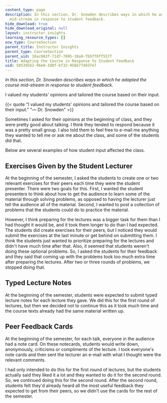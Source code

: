 ```yaml
---
content_type: page
description: In this section, Dr. Snowden describes ways in which he adapted the course
  mid-stream in response to student feedback.
hide_download: true
hide_download_original: null
layout: instructor_insights
learning_resource_types: []
ocw_type: CourseSection
parent_title: Instructor Insights
parent_type: CourseSection
parent_uid: 18ac083f-71d7-7895-10a9-fb5ff0ff557f
title: Adapting the Course in Response to Student Feedback
uid: 505395b2-96e0-3d8f-bf32-956b77d837e7
---
```


_In this section, Dr. Snowden describes ways in which he adapted the course mid-stream in response to student feedback._

I valued my students' opinions and tailored the course based on their input.

{{< quote "I valued my students' opinions and tailored the course based on their input." "— Dr. Snowden" >}}

Sometimes I asked for their opinions at the beginning of class, and they were pretty good about talking. I think they tended to respond because it was a pretty small group. I also told them to feel free to e-mail me anything they wanted to tell me or ask me about the class, and some of the students did that.

Below are several examples of how student input affected the class.

Exercises Given by the Student Lecturer
---------------------------------------

At the beginning of the semester, I asked the students to create one or two relevant exercises for their peers each time they were the student presenter. There were two goals for this. First, I wanted the student presenters to think about how to get the audience to learn some of the material through solving problems, as opposed to having the lecturer just tell the audience all of the material. Second, I wanted to post a collection of problems that the students could do to practice the material.

However, I think preparing for the lectures was a bigger task for them than I had thought it would be, and it took them longer to do than I had expected. The students did create exercises for their peers, but I noticed they would submit the exercises at the last minute or get behind on submitting them. I think the students just wanted to prioritize preparing for the lectures and didn't have much time after that. Also, it seemed that students weren't doing these optional problems. So, I asked the students for their feedback and they said that coming up with the problems took too much extra time after preparing the lectures. After two or three rounds of problems, we stopped doing that.

Typed Lecture Notes
-------------------

At the beginning of the semester, students were expected to submit typed lecture notes for each lecture they gave. We did this for the first round of lectures, but then we decided not to continue this as it took much time and the course texts already had the same material written up.

Peer Feedback Cards
-------------------

At the beginning of the semester, for each talk, everyone in the audience had a note card. On these notecards, students would write down, anonymously, criticisms or compliments of the lecture. I took everyone's note cards and then sent the lecturer an e-mail with what I thought were the relevant comments.

I had only intended to do this for the first round of lectures, but the students actually said they liked it a lot and they wanted to do it for the second round. So, we continued doing this for the second round. After the second round, students felt they'd already heard all the most useful feedback they expected to get from their peers, so we didn't use the cards for the rest of the semester.